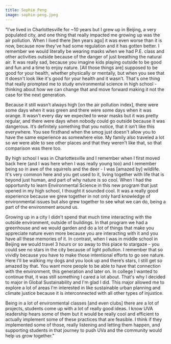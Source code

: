 ```yaml
---
title: Sophie Peng
image: sophie-peng.jpeg
---
```

"I’ve lived in Charlottesville for \~10 years but I grew up in Beijing, a very populated city, and one thing that really impacted me growing up was the air pollution. When I lived there [ten years ago] it was even worse than it is now, because now they've had some regulation and it has gotten better. I remember we would literally be wearing masks when we had P.E. class and other activities outside because of the danger of just breathing the natural air. It was really sad, because you imagine kids playing outside to be good and fun and a time to enjoy nature. [All those things are] supposed to be good for your health, whether physically or mentally, but when you see that it doesn't look like it's good for your health and it wasn’t. That's one thing that really prompted me to study environmental science in high school - thinking about how we can change that and move forward making it not the case for the next generation.


Because it still wasn’t always high [on the air pollution index], there were some days when it was green and there were some days when it was orange. It wasn't every day we expected to wear masks but it was pretty regular, and there were days when nobody could go outside because it was dangerous. It’s definitely something that you notice, that it isn’t like this everywhere. You see firsthand when the smog just doesn't allow you to have the same experience as somewhere else. My family also traveled a lot so we were able to see other places and that they weren’t like that, so that comparison was there too.

By high school I was in Charlottesville and I remember when I first moved back here (and I was here when I was really young too) and I remember being so in awe of the squirrels and the deer - I was [amazed by] wildlife. It's very common here and you get used to it, living together with life that is beyond just human, and part of why nature is so cool. When I had the opportunity to learn Environmental Science in this new program that just opened in my high school, I thought it sounded cool. It was a really good experience because we grew together in not only hard knowledge of environmental issues but also grew together to see what we can do, being a part of the environment around us. 

Growing up in a city I didn't spend that much time interacting with the outside environment, outside of buildings. In that program we had a greenhouse and we would garden and do a lot of things that make you appreciate nature even more because you are interacting with it and you have all these memories of it. In contrast, when I was in middle school in Beijing we would travel 3 hours or so away to this place to stargaze - you could see no stars in the city because of light pollution. I remember that so vividly because you have to make those intentional efforts to go see nature. Here I'll be walking my dogs and you look up and there’s stars, I still get so amazed by that. You want more people to be able to have that connection with the environment, this generation and later on. In college I wanted to continue that, it was still something I cared a lot about. That's why I decided to major in Global Sustainability and I'm glad I did. This major allowed me to explore a lot of areas I'm interested in like sustainable urban planning and climate justice because it is interconnected with all other types of injustice.

Being in a lot of environmental classes [and even clubs] there are a lot of projects, students come up with a lot of really good ideas. I know UVA leadership hears some of them but it would be really cool and efficient to actually implement some of these practices that are feasible. I think if they implemented some of those, really listening and letting them happen, and supporting students in that journey to push UVa and the community would help us grow together."
